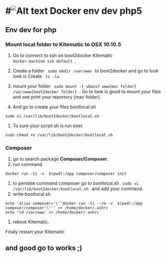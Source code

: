 #![Alt text](http://ogum.ch:100/logo2.png) Docker env dev php5
==============================================================

Env dev for php
---------------

### Mount local folder to Kitematic to OSX 10.10.5

1.	Go to connect to ssh on boot2docker Kitematic <code> docker-machine ssh default </code>.

2.	Create a folder <code> sudo mkdir /var/www </code> to boot2docker and go to look look is Create <code> ls -la </code><br>

3.	mount your folder <code> sudo mount -t vboxsf www{mac folder} /var/www{boot2docker folder} </code>. Go to look is good to mount your files and see print your reportory {mac folder}.

4.	And go to create your files bootlocal.sh

```
sudo vi /var/lib/boot2docker/bootlocal.sh
```

1.	To sure your script.sh is run exec

```
sudo chmod +x /var/lib/boot2docker/bootlocal.sh
```

### Composer

1.	go to search package <strong>Composer/Composer</strong>.
2.	run command

```
docker run -ti -v  $(pwd):/app composer/composer init
```

1.	to persiste command composer go to bootlocal.sh <code> sudo vi /var/lib/boot2docker/bootlocal.sh </code> and add your command.
2.	write bootlocal.sh

```
echo 'alias composer='\''docker run -ti --rm -v  $(pwd):/app composer/composer'\''' >> /home/docker/.ashrc
echo 'cd /var/www' >> /home/docker/.ashrc
```

1.	reboot Kitematic.

<p>  Finaly restart your Kitematic
  <h2> and good go to works ;) </h2>
</p>

